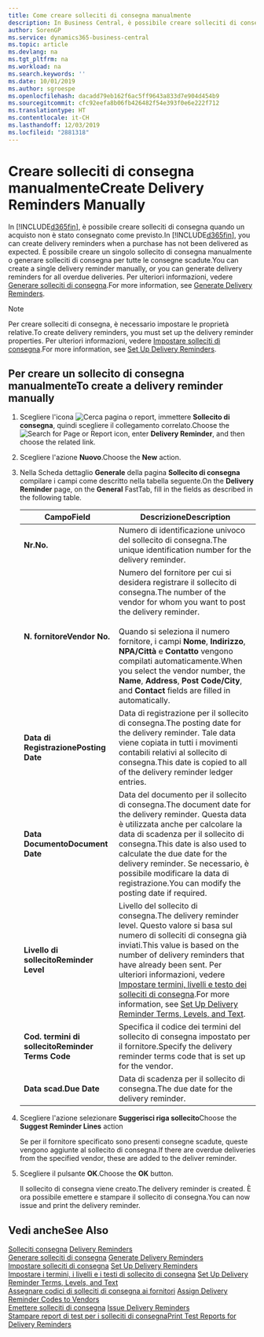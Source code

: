 ```yaml
---
title: Come creare solleciti di consegna manualmente
description: In Business Central, è possibile creare solleciti di consegna quando un acquisto non è stato consegnato come previsto. È possibile creare un singolo sollecito di consegna manualmente o generare solleciti di consegna per tutte le consegne scadute.
author: SorenGP
ms.service: dynamics365-business-central
ms.topic: article
ms.devlang: na
ms.tgt_pltfrm: na
ms.workload: na
ms.search.keywords: ''
ms.date: 10/01/2019
ms.author: sgroespe
ms.openlocfilehash: dacadd79eb162f6ac5ff9643a833d7e904d454b9
ms.sourcegitcommit: cfc92eefa8b06fb426482f54e393f0e6e222f712
ms.translationtype: HT
ms.contentlocale: it-CH
ms.lasthandoff: 12/03/2019
ms.locfileid: "2881318"
---
```

# <a name="create-delivery-reminders-manually"></a><span data-ttu-id="fa1c4-104">Creare solleciti di consegna manualmente</span><span class="sxs-lookup"><span data-stu-id="fa1c4-104">Create Delivery Reminders Manually</span></span>
<span data-ttu-id="fa1c4-105">In [!INCLUDE[d365fin](../../includes/d365fin_md.md)], è possibile creare solleciti di consegna quando un acquisto non è stato consegnato come previsto.</span><span class="sxs-lookup"><span data-stu-id="fa1c4-105">In [!INCLUDE[d365fin](../../includes/d365fin_md.md)], you can create delivery reminders when a purchase has not been delivered as expected.</span></span> <span data-ttu-id="fa1c4-106">È possibile creare un singolo sollecito di consegna manualmente o generare solleciti di consegna per tutte le consegne scadute.</span><span class="sxs-lookup"><span data-stu-id="fa1c4-106">You can create a single delivery reminder manually, or you can generate delivery reminders for all overdue deliveries.</span></span> <span data-ttu-id="fa1c4-107">Per ulteriori informazioni, vedere [Generare solleciti di consegna](how-to-generate-delivery-reminders.md).</span><span class="sxs-lookup"><span data-stu-id="fa1c4-107">For more information, see [Generate Delivery Reminders](how-to-generate-delivery-reminders.md).</span></span>

> [!NOTE]
> <span data-ttu-id="fa1c4-108">Per creare solleciti di consegna, è necessario impostare le proprietà relative.</span><span class="sxs-lookup"><span data-stu-id="fa1c4-108">To create delivery reminders, you must set up the delivery reminder properties.</span></span> <span data-ttu-id="fa1c4-109">Per ulteriori informazioni, vedere [Impostare solleciti di consegna](how-to-set-up-delivery-reminders.md).</span><span class="sxs-lookup"><span data-stu-id="fa1c4-109">For more information, see [Set Up Delivery Reminders](how-to-set-up-delivery-reminders.md).</span></span>

## <a name="to-create-a-delivery-reminder-manually"></a><span data-ttu-id="fa1c4-110">Per creare un sollecito di consegna manualmente</span><span class="sxs-lookup"><span data-stu-id="fa1c4-110">To create a delivery reminder manually</span></span>  

1.  <span data-ttu-id="fa1c4-111">Scegliere l'icona ![Cerca pagina o report](../../media/ui-search/search_small.png "Icona della funzionalità Cerca pagina o report"), immettere **Sollecito di consegna**, quindi scegliere il collegamento correlato.</span><span class="sxs-lookup"><span data-stu-id="fa1c4-111">Choose the ![Search for Page or Report](../../media/ui-search/search_small.png "Search for Page or Report icon") icon, enter **Delivery Reminder**, and then choose the related link.</span></span>  
2.  <span data-ttu-id="fa1c4-112">Scegliere l'azione **Nuovo**.</span><span class="sxs-lookup"><span data-stu-id="fa1c4-112">Choose the **New** action.</span></span>  
3.  <span data-ttu-id="fa1c4-113">Nella Scheda dettaglio **Generale** della pagina **Sollecito di consegna** compilare i campi come descritto nella tabella seguente.</span><span class="sxs-lookup"><span data-stu-id="fa1c4-113">On the **Delivery Reminder** page, on the **General** FastTab, fill in the fields as described in the following table.</span></span>  

    |<span data-ttu-id="fa1c4-114">Campo</span><span class="sxs-lookup"><span data-stu-id="fa1c4-114">Field</span></span>|<span data-ttu-id="fa1c4-115">Descrizione</span><span class="sxs-lookup"><span data-stu-id="fa1c4-115">Description</span></span>|  
    |---------------------------------|---------------------------------------|  
    |<span data-ttu-id="fa1c4-116">**Nr.**</span><span class="sxs-lookup"><span data-stu-id="fa1c4-116">**No.**</span></span>|<span data-ttu-id="fa1c4-117">Numero di identificazione univoco del sollecito di consegna.</span><span class="sxs-lookup"><span data-stu-id="fa1c4-117">The unique identification number for the delivery reminder.</span></span>|  
    |<span data-ttu-id="fa1c4-118">**N. fornitore**</span><span class="sxs-lookup"><span data-stu-id="fa1c4-118">**Vendor No.**</span></span>|<span data-ttu-id="fa1c4-119">Numero del fornitore per cui si desidera registrare il sollecito di consegna.</span><span class="sxs-lookup"><span data-stu-id="fa1c4-119">The number of the vendor for whom you want to post the delivery reminder.</span></span><br /><br /> <span data-ttu-id="fa1c4-120">Quando si seleziona il numero fornitore, i campi **Nome**, **Indirizzo**, **NPA/Città** e **Contatto** vengono compilati automaticamente.</span><span class="sxs-lookup"><span data-stu-id="fa1c4-120">When you select the vendor number, the **Name**, **Address**, **Post Code/City**, and **Contact** fields are filled in automatically.</span></span>|  
    |<span data-ttu-id="fa1c4-121">**Data di Registrazione**</span><span class="sxs-lookup"><span data-stu-id="fa1c4-121">**Posting Date**</span></span>|<span data-ttu-id="fa1c4-122">Data di registrazione per il sollecito di consegna.</span><span class="sxs-lookup"><span data-stu-id="fa1c4-122">The posting date for the delivery reminder.</span></span> <span data-ttu-id="fa1c4-123">Tale data viene copiata in tutti i movimenti contabili relativi al sollecito di consegna.</span><span class="sxs-lookup"><span data-stu-id="fa1c4-123">This date is copied to all of the delivery reminder ledger entries.</span></span>|  
    |<span data-ttu-id="fa1c4-124">**Data Documento**</span><span class="sxs-lookup"><span data-stu-id="fa1c4-124">**Document Date**</span></span>|<span data-ttu-id="fa1c4-125">Data del documento per il sollecito di consegna.</span><span class="sxs-lookup"><span data-stu-id="fa1c4-125">The document date for the delivery reminder.</span></span> <span data-ttu-id="fa1c4-126">Questa data è utilizzata anche per calcolare la data di scadenza per il sollecito di consegna.</span><span class="sxs-lookup"><span data-stu-id="fa1c4-126">This date is also used to calculate the due date for the delivery reminder.</span></span> <span data-ttu-id="fa1c4-127">Se necessario, è possibile modificare la data di registrazione.</span><span class="sxs-lookup"><span data-stu-id="fa1c4-127">You can modify the posting date if required.</span></span>|  
    |<span data-ttu-id="fa1c4-128">**Livello di sollecito**</span><span class="sxs-lookup"><span data-stu-id="fa1c4-128">**Reminder Level**</span></span>|<span data-ttu-id="fa1c4-129">Livello del sollecito di consegna.</span><span class="sxs-lookup"><span data-stu-id="fa1c4-129">The delivery reminder level.</span></span> <span data-ttu-id="fa1c4-130">Questo valore si basa sul numero di solleciti di consegna già inviati.</span><span class="sxs-lookup"><span data-stu-id="fa1c4-130">This value is based on the number of delivery reminders that have already been sent.</span></span> <span data-ttu-id="fa1c4-131">Per ulteriori informazioni, vedere [Impostare termini, livelli e testo dei solleciti di consegna](how-to-set-up-delivery-reminder-terms-levels-and-text.md).</span><span class="sxs-lookup"><span data-stu-id="fa1c4-131">For more information, see [Set Up Delivery Reminder Terms, Levels, and Text](how-to-set-up-delivery-reminder-terms-levels-and-text.md).</span></span>|  
    |<span data-ttu-id="fa1c4-132">**Cod. termini di sollecito**</span><span class="sxs-lookup"><span data-stu-id="fa1c4-132">**Reminder Terms Code**</span></span>|<span data-ttu-id="fa1c4-133">Specifica il codice dei termini del sollecito di consegna impostato per il fornitore.</span><span class="sxs-lookup"><span data-stu-id="fa1c4-133">Specify the delivery reminder terms code that is set up for the vendor.</span></span>|  
    |<span data-ttu-id="fa1c4-134">**Data scad.**</span><span class="sxs-lookup"><span data-stu-id="fa1c4-134">**Due Date**</span></span>|<span data-ttu-id="fa1c4-135">Data di scadenza per il sollecito di consegna.</span><span class="sxs-lookup"><span data-stu-id="fa1c4-135">The due date for the delivery reminder.</span></span>|  

4.  <span data-ttu-id="fa1c4-136">Scegliere l'azione selezionare **Suggerisci riga sollecito**</span><span class="sxs-lookup"><span data-stu-id="fa1c4-136">Choose the **Suggest Reminder Lines** action</span></span>  

    <span data-ttu-id="fa1c4-137">Se per il fornitore specificato sono presenti consegne scadute, queste vengono aggiunte al sollecito di consegna.</span><span class="sxs-lookup"><span data-stu-id="fa1c4-137">If there are overdue deliveries from the specified vendor, these are added to the deliver reminder.</span></span>  

5.  <span data-ttu-id="fa1c4-138">Scegliere il pulsante **OK**.</span><span class="sxs-lookup"><span data-stu-id="fa1c4-138">Choose the **OK** button.</span></span>  

    <span data-ttu-id="fa1c4-139">Il sollecito di consegna viene creato.</span><span class="sxs-lookup"><span data-stu-id="fa1c4-139">The delivery reminder is created.</span></span> <span data-ttu-id="fa1c4-140">È ora possibile emettere e stampare il sollecito di consegna.</span><span class="sxs-lookup"><span data-stu-id="fa1c4-140">You can now issue and print the delivery reminder.</span></span>  

## <a name="see-also"></a><span data-ttu-id="fa1c4-141">Vedi anche</span><span class="sxs-lookup"><span data-stu-id="fa1c4-141">See Also</span></span>  
 <span data-ttu-id="fa1c4-142">[Solleciti consegna](delivery-reminders.md) </span><span class="sxs-lookup"><span data-stu-id="fa1c4-142">[Delivery Reminders](delivery-reminders.md) </span></span>  
 <span data-ttu-id="fa1c4-143">[Generare solleciti di consegna](how-to-generate-delivery-reminders.md) </span><span class="sxs-lookup"><span data-stu-id="fa1c4-143">[Generate Delivery Reminders](how-to-generate-delivery-reminders.md) </span></span>  
 <span data-ttu-id="fa1c4-144">[Impostare solleciti di consegna](how-to-set-up-delivery-reminders.md) </span><span class="sxs-lookup"><span data-stu-id="fa1c4-144">[Set Up Delivery Reminders](how-to-set-up-delivery-reminders.md) </span></span>  
 <span data-ttu-id="fa1c4-145">[Impostare i termini, i livelli e i testi di sollecito di consegna](how-to-set-up-delivery-reminder-terms-levels-and-text.md) </span><span class="sxs-lookup"><span data-stu-id="fa1c4-145">[Set Up Delivery Reminder Terms, Levels, and Text](how-to-set-up-delivery-reminder-terms-levels-and-text.md) </span></span>  
 <span data-ttu-id="fa1c4-146">[Assegnare codici di solleciti di consegna ai fornitori](how-to-assign-delivery-reminder-codes-to-vendors.md) </span><span class="sxs-lookup"><span data-stu-id="fa1c4-146">[Assign Delivery Reminder Codes to Vendors](how-to-assign-delivery-reminder-codes-to-vendors.md) </span></span>  
 <span data-ttu-id="fa1c4-147">[Emettere solleciti di consegna](how-to-issue-delivery-reminders.md) </span><span class="sxs-lookup"><span data-stu-id="fa1c4-147">[Issue Delivery Reminders](how-to-issue-delivery-reminders.md) </span></span>  
 [<span data-ttu-id="fa1c4-148">Stampare report di test per i solleciti di consegna</span><span class="sxs-lookup"><span data-stu-id="fa1c4-148">Print Test Reports for Delivery Reminders</span></span>](how-to-print-test-reports-for-delivery-reminders.md)
